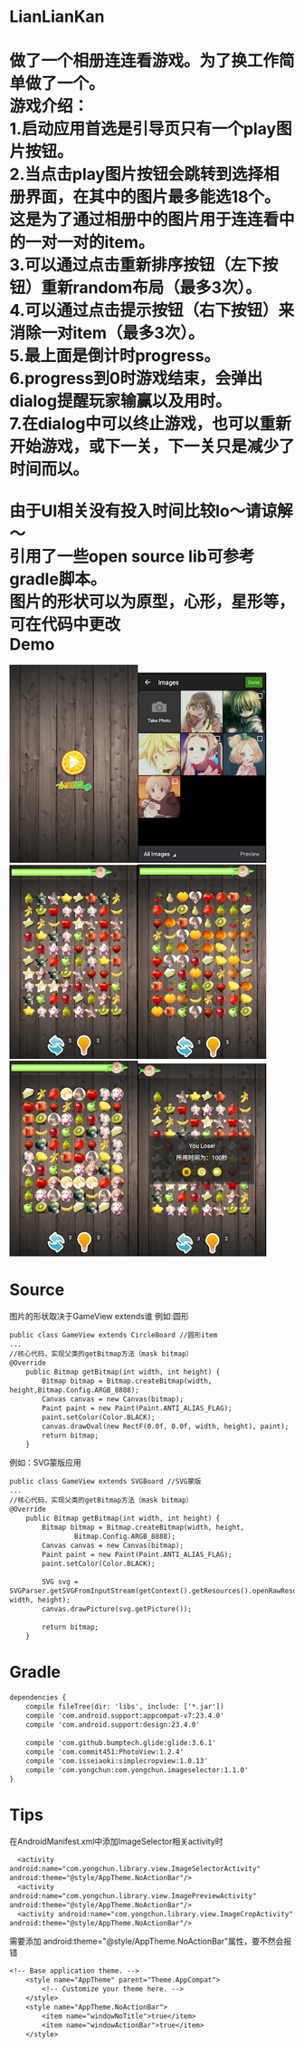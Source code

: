 LianLianKan
================

  做了一个相册连连看游戏。为了换工作简单做了一个。<br>
  游戏介绍：<br>
  1.启动应用首选是引导页只有一个play图片按钮。<br>
  2.当点击play图片按钮会跳转到选择相册界面，在其中的图片最多能选18个。
    这是为了通过相册中的图片用于连连看中的一对一对的item。<br>
  3.可以通过点击重新排序按钮（左下按钮）重新random布局（最多3次）。<br>
  4.可以通过点击提示按钮（右下按钮）来消除一对item（最多3次）。<br>
  5.最上面是倒计时progress。<br>
  6.progress到0时游戏结束，会弹出dialog提醒玩家输赢以及用时。<br>
  7.在dialog中可以终止游戏，也可以重新开始游戏，或下一关，下一关只是减少了时间而以。<br>
  <br>
  由于UI相关没有投入时间比较lo～请谅解～<br>
  引用了一些open source lib可参考gradle脚本。<br>
  图片的形状可以为原型，心形，星形等，可在代码中更改<br>
Demo
================
![demo](https://raw.githubusercontent.com/hongguangKim/LianLianKan/master/Demo/welcome.png)![demo](https://raw.githubusercontent.com/hongguangKim/LianLianKan/master/Demo/selectimage.png)![demo](https://raw.githubusercontent.com/hongguangKim/LianLianKan/master/Demo/frame1.png)![demo](https://raw.githubusercontent.com/hongguangKim/LianLianKan/master/Demo/frame2.png)![demo](https://raw.githubusercontent.com/hongguangKim/LianLianKan/master/Demo/frame3.png)![demo](https://raw.githubusercontent.com/hongguangKim/LianLianKan/master/Demo/over.png)

Source
================
图片的形状取决于GameView extends谁<bar>
例如:圆形<bar>
```
public class GameView extends CircleBoard //圆形item
...
//核心代码，实现父类的getBitmap方法（mask bitmap）
@Override
	public Bitmap getBitmap(int width, int height) {
		Bitmap bitmap = Bitmap.createBitmap(width, height,Bitmap.Config.ARGB_8888);
		Canvas canvas = new Canvas(bitmap);
		Paint paint = new Paint(Paint.ANTI_ALIAS_FLAG);
		paint.setColor(Color.BLACK);
		canvas.drawOval(new RectF(0.0f, 0.0f, width, height), paint);
		return bitmap;
	}
```
例如：SVG蒙版应用
```
public class GameView extends SVGBoard //SVG蒙版
...
//核心代码，实现父类的getBitmap方法（mask bitmap）
@Override
	public Bitmap getBitmap(int width, int height) {
		Bitmap bitmap = Bitmap.createBitmap(width, height,
				Bitmap.Config.ARGB_8888);
		Canvas canvas = new Canvas(bitmap);
		Paint paint = new Paint(Paint.ANTI_ALIAS_FLAG);
		paint.setColor(Color.BLACK);

		SVG svg = SVGParser.getSVGFromInputStream(getContext().getResources().openRawResource(R.raw.shape_heart), width, height);
		canvas.drawPicture(svg.getPicture());

		return bitmap;
	}
```

Gradle
================
```
dependencies {
    compile fileTree(dir: 'libs', include: ['*.jar'])
    compile 'com.android.support:appcompat-v7:23.4.0'
    compile 'com.android.support:design:23.4.0'

    compile 'com.github.bumptech.glide:glide:3.6.1'
    compile 'com.commit451:PhotoView:1.2.4'
    compile 'com.isseiaoki:simplecropview:1.0.13'
    compile 'com.yongchun:com.yongchun.imageselector:1.1.0'
}
```
Tips
================
在AndroidManifest.xml中添加ImageSelector相关activity时<br>
```
  <activity android:name="com.yongchun.library.view.ImageSelectorActivity" android:theme="@style/AppTheme.NoActionBar"/>
  <activity android:name="com.yongchun.library.view.ImagePreviewActivity" android:theme="@style/AppTheme.NoActionBar"/>
  <activity android:name="com.yongchun.library.view.ImageCropActivity" android:theme="@style/AppTheme.NoActionBar"/>
```
需要添加 android:theme="@style/AppTheme.NoActionBar"属性，要不然会报错<br>
```
<!-- Base application theme. -->
	<style name="AppTheme" parent="Theme.AppCompat">
		<!-- Customize your theme here. -->
	</style>
	<style name="AppTheme.NoActionBar">
		<item name="windowNoTitle">true</item>
		<item name="windowActionBar">true</item>
	</style>
```
